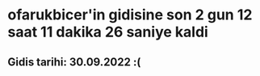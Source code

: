 # ofarukbicer'in gidisine son 2 gun 12 saat 11 dakika 26 saniye kaldi

## Gidis tarihi: 30.09.2022 :(